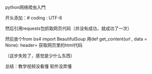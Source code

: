 python网络爬虫入門

开头添加：# coding : UTF-8            

然后引用requests包抓取网页代码（并没有成功，就成功了一次）       

然后放个from bs4 import BeautifulSoup
用def get_content(url , data = None):
    header=
获取网页里的html代码

（这步失败了，感觉是少什么东西）

总结：教学视频没看懂 软件没弄懂
